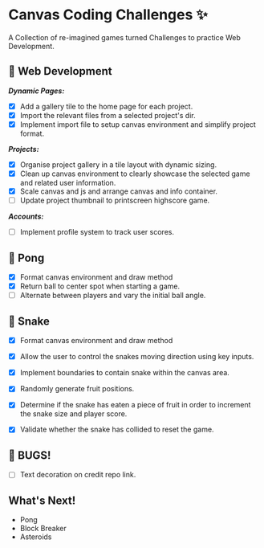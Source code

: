 # Canvas Coding Challenges ✨
A Collection of re-imagined games turned Challenges to practice Web Development.

## 🚀 Web Development
***Dynamic Pages:***
* [x] Add a gallery tile to the home page for each project.
* [x] Import the relevant files from a selected project's dir.
* [x] Implement import file to setup canvas environment and simplify project format.

***Projects:***
* [x] Organise project gallery in a tile layout with dynamic sizing.
* [x] Clean up canvas environment to clearly showcase the selected game and related user information.
* [x] Scale canvas and js and arrange canvas and info container.
* [ ] Update project thumbnail to printscreen highscore game.

***Accounts:***
* [ ] Implement profile system to track user scores.

## 🏓 Pong
* [x] Format canvas environment and draw method
* [x] Return ball to center spot when starting a game.
* [ ] Alternate between players and vary the initial ball angle.

## 🐍 Snake
* [x] Format canvas environment and draw method
* [x] Allow the user to control the snakes moving direction using key inputs.
* [x] Implement boundaries to contain snake within the canvas area.
* [x] Randomly generate fruit positions.
* [x] Determine if the snake has eaten a piece of fruit in order to increment the snake size and player score.
* [x] Validate whether the snake has collided to reset the game.



## 🐞 BUGS!
* [ ] Text decoration on credit repo link.

## What's Next!
* Pong
* Block Breaker
* Asteroids